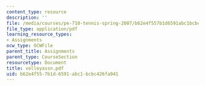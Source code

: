 ```yaml
---
content_type: resource
description: ''
file: /media/courses/pe-710-tennis-spring-2007/b62e4f557b1d6591abc1bcbc426fa941_volleyassn.pdf
file_type: application/pdf
learning_resource_types:
- Assignments
ocw_type: OCWFile
parent_title: Assignments
parent_type: CourseSection
resourcetype: Document
title: volleyassn.pdf
uid: b62e4f55-7b1d-6591-abc1-bcbc426fa941
---
```

